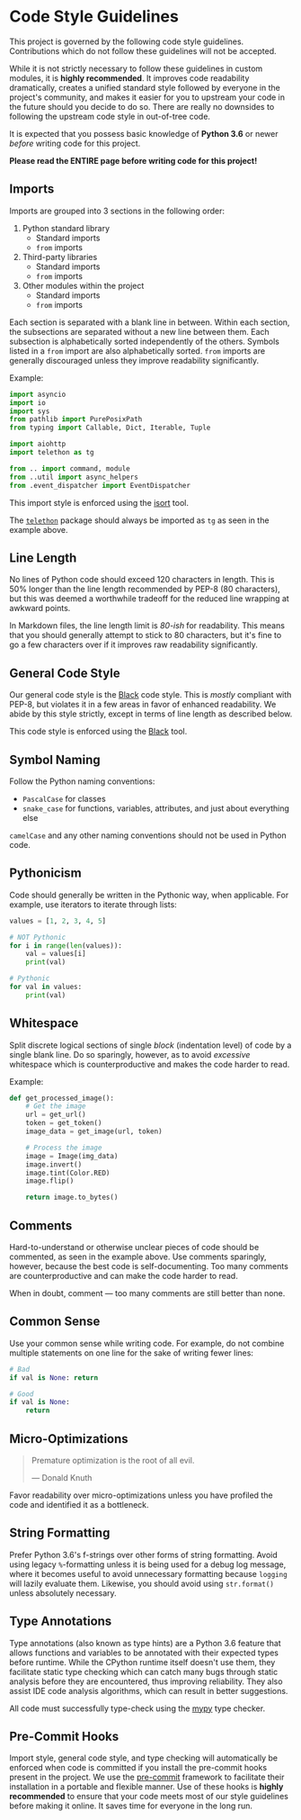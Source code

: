 # Code Style Guidelines

This project is governed by the following code style guidelines. Contributions
which do not follow these guidelines will not be accepted.

While it is not strictly necessary to follow these guidelines in custom modules,
it is **highly recommended**. It improves code readability dramatically, creates
a unified standard style followed by everyone in the project's community, and
makes it easier for you to upstream your code in the future should you decide to
do so. There are really no downsides to following the upstream code style in
out-of-tree code.

It is expected that you possess basic knowledge of **Python 3.6** or newer
*before* writing code for this project.

**Please read the ENTIRE page before writing code for this project!**

## Imports

Imports are grouped into 3 sections in the following order:

1. Python standard library
   - Standard imports
   - `from` imports
2. Third-party libraries
   - Standard imports
   - `from` imports
3. Other modules within the project
   - Standard imports
   - `from` imports

Each section is separated with a blank line in between. Within each section, the
subsections are separated without a new line between them. Each subsection is
alphabetically sorted independently of the others. Symbols listed in a `from`
import are also alphabetically sorted. `from` imports are generally discouraged
unless they improve readability significantly.

Example:

```python
import asyncio
import io
import sys
from pathlib import PurePosixPath
from typing import Callable, Dict, Iterable, Tuple

import aiohttp
import telethon as tg

from .. import command, module
from ..util import async_helpers
from .event_dispatcher import EventDispatcher
```

This import style is enforced using the [isort](https://github.com/timothycrosley/isort)
tool.

The [`telethon`](https://telethon.readthedocs.io/en/latest/) package should
always be imported as `tg` as seen in the example above.

## Line Length

No lines of Python code should exceed 120 characters in length. This is 50% longer
than the line length recommended by PEP-8 (80 characters), but this was deemed a
worthwhile tradeoff for the reduced line wrapping at awkward points.

In Markdown files, the line length limit is *80-ish* for readability. This means
that you should generally attempt to stick to 80 characters, but it's fine to go
a few characters over if it improves raw readability significantly.

## General Code Style

Our general code style is the [Black](https://black.readthedocs.io/en/stable/the_black_code_style.html) code style. This is *mostly* compliant with PEP-8,
but violates it in a few areas in favor of enhanced readability. We abide by this
style strictly, except in terms of line length as described below.

This code style is enforced using the [Black](https://black.readthedocs.io/en/stable/)
tool.

## Symbol Naming

Follow the Python naming conventions:

- `PascalCase` for classes
- `snake_case` for functions, variables, attributes, and just about everything else

`camelCase` and any other naming conventions should not be used in Python code.

## Pythonicism

Code should generally be written in the Pythonic way, when applicable. For example,
use iterators to iterate through lists:

```python
values = [1, 2, 3, 4, 5]

# NOT Pythonic
for i in range(len(values)):
    val = values[i]
    print(val)

# Pythonic
for val in values:
    print(val)
```

## Whitespace

Split discrete logical sections of single *block* (indentation level) of code by
a single blank line. Do so sparingly, however, as to avoid *excessive* whitespace
which is counterproductive and makes the code harder to read.

Example:

```python
def get_processed_image():
    # Get the image
    url = get_url()
    token = get_token()
    image_data = get_image(url, token)

    # Process the image
    image = Image(img_data)
    image.invert()
    image.tint(Color.RED)
    image.flip()

    return image.to_bytes()
```

## Comments

Hard-to-understand or otherwise unclear pieces of code should be commented, as
seen in the example above. Use comments sparingly, however, because the best
code is self-documenting. Too many comments are counterproductive and can make
the code harder to read.

When in doubt, comment — too many comments are still better than none.

## Common Sense

Use your common sense while writing code. For example, do not combine multiple
statements on one line for the sake of writing fewer lines:

```python
# Bad
if val is None: return

# Good
if val is None:
    return
```

## Micro-Optimizations

> Premature optimization is the root of all evil.
>
> — Donald Knuth

Favor readability over micro-optimizations unless you have profiled the code and
identified it as a bottleneck.

## String Formatting

Prefer Python 3.6's f-strings over other forms of string formatting. Avoid using
legacy `%`-formatting unless it is being used for a debug log message, where it
becomes useful to avoid unnecessary formatting because `logging` will lazily evaluate
them. Likewise, you should avoid using `str.format()` unless absolutely necessary.

## Type Annotations

Type annotations (also known as type hints) are a Python 3.6 feature that allows
functions and variables to be annotated with their expected types before runtime.
While the CPython runtime itself doesn't use them, they facilitate static type
checking which can catch many bugs through static analysis before they are
encountered, thus improving reliability. They also assist IDE code analysis
algorithms, which can result in better suggestions.

All code must successfully type-check using the [mypy](https://github.com/python/mypy)
type checker.

## Pre-Commit Hooks

Import style, general code style, and type checking will automatically be enforced
when code is committed if you install the pre-commit hooks present in the project.
We use the [pre-commit](https://pre-commit.com/#install) framework to facilitate
their installation in a portable and flexible manner. Use of these hooks is
**highly recommended** to ensure that your code meets most of our style
guidelines before making it online. It saves time for everyone in the long run.
